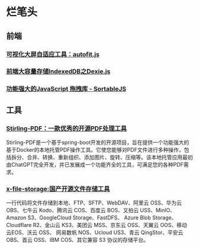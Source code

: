 # 烂笔头

## 前端
### [可视化大屏自适应工具：autofit.js](./view/ui/autofit.js.md)
### [前端大容量存储IndexedDB之Dexie.js](https://dexie.org/)
### [功能强大的JavaScript 拖拽库 - SortableJS](http://www.sortablejs.com/)

## 工具
### [Stirling-PDF：一款优秀的开源PDF处理工具](https://github.com/Stirling-Tools/Stirling-PDF)
Stirling-PDF是一个基于spring-boot开发的开源项目，旨在提供一个功能强大的基于Docker的本地托管PDF操作工具。它使您能够对PDF文件进行多种操作，包括拆分、合并、转换、重新组织、添加图片、旋转、压缩等。该本地托管应用最初由ChatGPT完全开发，并已发展成一个功能齐全的工具，可满足您的各种PDF需求。
### [x-file-storage:国产开源文件存储工具](https://x-file-storage.xuyanwu.cn/#/)
一行代码将文件存储到本地、FTP、SFTP、WebDAV、阿里云 OSS、华为云 OBS、七牛云 Kodo、腾讯云 COS、百度云 BOS、又拍云 USS、MinIO、 Amazon S3、GoogleCloud Storage、FastDFS、 Azure Blob Storage、Cloudflare R2、金山云 KS3、美团云 MSS、京东云 OSS、天翼云 OOS、移动 云EOS、沃云 OSS、 网易数帆 NOS、Ucloud US3、青云 QingStor、平安云 OBS、首云 OSS、IBM COS、其它兼容 S3 协议的存储平台。
